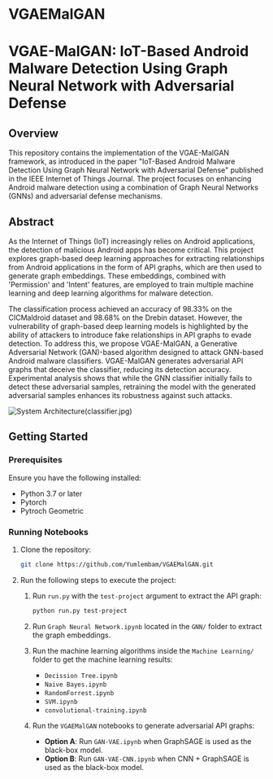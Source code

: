 # VGAEMalGAN

# VGAE-MalGAN: IoT-Based Android Malware Detection Using Graph Neural Network with Adversarial Defense

## Overview

This repository contains the implementation of the VGAE-MalGAN framework, as introduced in the paper "IoT-Based Android Malware Detection Using Graph Neural Network with Adversarial Defense" published in the IEEE Internet of Things Journal. The project focuses on enhancing Android malware detection using a combination of Graph Neural Networks (GNNs) and adversarial defense mechanisms.

## Abstract

As the Internet of Things (IoT) increasingly relies on Android applications, the detection of malicious Android apps has become critical. This project explores graph-based deep learning approaches for extracting relationships from Android applications in the form of API graphs, which are then used to generate graph embeddings. These embeddings, combined with 'Permission' and 'Intent' features, are employed to train multiple machine learning and deep learning algorithms for malware detection.

The classification process achieved an accuracy of 98.33% on the CICMaldroid dataset and 98.68% on the Drebin dataset. However, the vulnerability of graph-based deep learning models is highlighted by the ability of attackers to introduce fake relationships in API graphs to evade detection. To address this, we propose VGAE-MalGAN, a Generative Adversarial Network (GAN)-based algorithm designed to attack GNN-based Android malware classifiers. VGAE-MalGAN generates adversarial API graphs that deceive the classifier, reducing its detection accuracy. Experimental analysis shows that while the GNN classifier initially fails to detect these adversarial samples, retraining the model with the generated adversarial samples enhances its robustness against such attacks.

![System Architecture](classifier.png)(classifier.jpg)
## Getting Started

### Prerequisites

Ensure you have the following installed:
- Python 3.7 or later
- Pytorch
- Pytroch Geometric

### Running Notebooks


1. Clone the repository:
   ```bash
   git clone https://github.com/Yumlembam/VGAEMalGAN.git
   ```

2. Run the following steps to execute the project:

   1. Run `run.py` with the `test-project` argument to extract the API graph:
      ```bash
      python run.py test-project
      ```
   
   2. Run `Graph Neural Network.ipynb` located in the `GNN/` folder to extract the graph embeddings.

   3. Run the machine learning algorithms inside the `Machine Learning/` folder to get the machine learning results:
      - `Decission Tree.ipynb`
      - `Naive Bayes.ipynb`
      - `RandomForrest.ipynb`
      - `SVM.ipynb`
      - `convolutional-training.ipynb`

   4. Run the `VGAEMalGAN` notebooks to generate adversarial API graphs:
      - **Option A**: Run `GAN-VAE.ipynb` when GraphSAGE is used as the black-box model.
      - **Option B**: Run `GAN-VAE-CNN.ipynb` when CNN + GraphSAGE is used as the black-box model.
```


